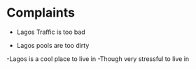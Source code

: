 # Complaints

- Lagos Traffic is too bad

- Lagos pools are too dirty

-Lagos is a cool place to live in
    -Though very stressful to live in